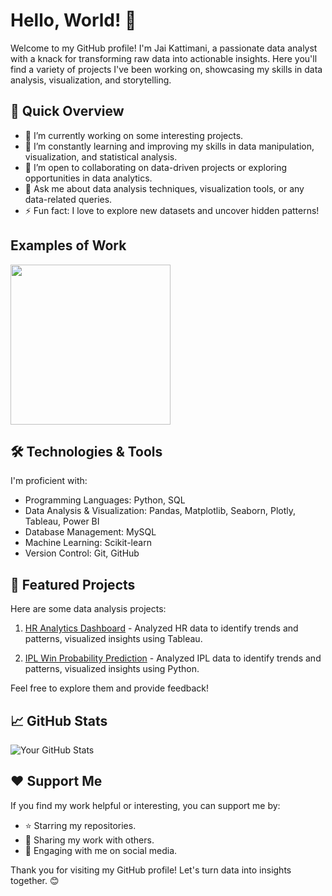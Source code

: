 # Hello, World! 👋

Welcome to my GitHub profile! I'm Jai Kattimani, a passionate data analyst with a knack for transforming raw data into actionable insights. Here you'll find a variety of projects I've been working on, showcasing my skills in data analysis, visualization, and storytelling.

## 🚀 Quick Overview

- 🔭 I’m currently working on some interesting projects.
- 🌱 I’m constantly learning and improving my skills in data manipulation, visualization, and statistical analysis.
- 👯 I’m open to collaborating on data-driven projects or exploring opportunities in data analytics.
- 💬 Ask me about data analysis techniques, visualization tools, or any data-related queries.
- ⚡ Fun fact: I love to explore new datasets and uncover hidden patterns!

## Examples of Work

<img src="![data-analysis](https://github.com/JaiKattimani45/JaiKattimani45/assets/110810509/5e26b7c0-923a-4091-8b8b-e5155738b4de)" width='256' />

## 🛠️ Technologies & Tools

I'm proficient with:

- Programming Languages: Python, SQL
- Data Analysis & Visualization: Pandas, Matplotlib, Seaborn, Plotly, Tableau, Power BI
- Database Management: MySQL
- Machine Learning: Scikit-learn
- Version Control: Git, GitHub

## 📂 Featured Projects

Here are some data analysis projects:

1. [HR Analytics Dashboard](https://public.tableau.com/app/profile/jai.kattimani/viz/HRANALYTICSDASHBOARD_17103951343650/HRAnalytics) - Analyzed HR data to identify trends and patterns, visualized insights using Tableau.

2. [IPL Win Probability Prediction](https://github.com/JaiKattimani45/IPL_Win_Probability_Prediction) - Analyzed IPL data to identify trends and patterns, visualized insights using Python.

Feel free to explore them and provide feedback!

## 📈 GitHub Stats

![Your GitHub Stats](https://github-readme-stats.vercel.app/api?username=JaiKattimani45&show_icons=true&theme=radical)

## ❤️ Support Me

If you find my work helpful or interesting, you can support me by:

- ⭐️ Starring my repositories.
- 📢 Sharing my work with others.
- 💬 Engaging with me on social media.

Thank you for visiting my GitHub profile! Let's turn data into insights together. 😊
